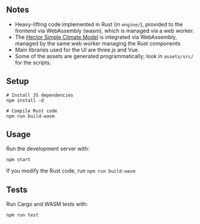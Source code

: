 ## Notes

- Heavy-lifting code implemented in Rust (in `engine/`), provided to the frontend via WebAssembly (wasm), which is managed via a web worker.
- The [Hector Simple Climate Model](https://github.com/JGCRI/hector) is integrated via WebAssembly, managed by the same web worker managing the Rust components
- Main libraries used for the UI are three.js and Vue.
- Some of the assets are generated programmatically; look in `assets/src/` for the scripts.

## Setup

```
# Install JS dependencies
npm install -d

# Compile Rust code
npm run build-wasm
```

## Usage

Run the development server with:

```
npm start
```

If you modify the Rust code, run `npm run build-wasm`

## Tests

Run Cargo and WASM tests with:

```
npm run test
```
